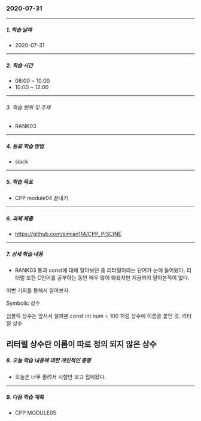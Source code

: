 ### 2020-07-31

-----
##### 1. 학습 날짜
- 2020-07-31

-----
##### 2. 학습 시간
- 08:00 ~ 10:00
- 10:00 ~ 12:00
-----
###### 3. 학습 범위 및 주제
- RANK03

-----
##### 4. 동료 학습 방법
- slack

-----
##### 5. 학습 목표
- CPP module04 끝내기

-----
##### 6. 과제 제출
- https://github.com/simian114/CPP_PISCINE

-----
##### 7. 상세 학습 내용
- RANK03 통과
const에 대해 알아보던 중 리터럴이라는 단어가 눈에 들어왔다. 리터럴 또한 C언어를 공부하는 동안 매우 많이 봐왔지만 지금까지 알아본적이 없다.

이번 기회를 통해서 알아보자.

Symbolic 상수

심볼릭 상수는 앞서서 살펴본 const int num = 100 처럼 상수에 이름을 붙인 것.
리터럴 상수

리터럴 상수란 이름이 따로 정의 되지 않은 상수
-----

##### 8. 오늘 학습 내용에 대한 개인적인 총평
- 오늘은 너무 졸려서 시험만 보고 집에왔다.

-----
##### 9. 다음 학습 계획
- CPP MODULE05
